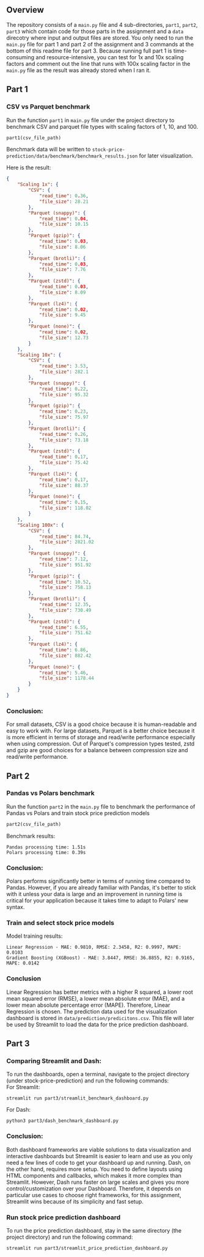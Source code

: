 ## Overview
The repository consists of a `main.py` file and 4 sub-directories, `part1`, `part2`, `part3` which contain code for those parts in the assignment and a `data` direcotry where input and output files are stored. You only need to run the `main.py` file for part 1 and part 2 of the assignment and 3 commands at the bottom of this readme file for part 3. Because running full part 1 is time-consuming and resource-intensive, you can test for 1x and 10x scaling factors and comment out the line that runs with 100x scaling factor in the `main.py` file as the result was already stored when I ran it.

## Part 1

### CSV vs Parquet benchmark

Run the function `part1` in `main.py` file under the project directory to benchmark CSV and parquet file types with 
scaling factors of 1, 10, and 100.
```python
part1(csv_file_path)
```
Benchmark data will be written to `stock-price-prediction/data/benchmark/benchmark_results.json` for later visualization.

Here is the result:
```json
{
    "Scaling 1x": {
        "CSV": {
            "read_time": 0.36,
            "file_size": 28.21
        },
        "Parquet (snappy)": {
            "read_time": 0.04,
            "file_size": 10.15
        },
        "Parquet (gzip)": {
            "read_time": 0.03,
            "file_size": 8.06
        },
        "Parquet (brotli)": {
            "read_time": 0.03,
            "file_size": 7.76
        },
        "Parquet (zstd)": {
            "read_time": 0.03,
            "file_size": 8.09
        },
        "Parquet (lz4)": {
            "read_time": 0.02,
            "file_size": 9.45
        },
        "Parquet (none)": {
            "read_time": 0.02,
            "file_size": 12.73
        }
    },
    "Scaling 10x": {
        "CSV": {
            "read_time": 3.53,
            "file_size": 282.1
        },
        "Parquet (snappy)": {
            "read_time": 0.22,
            "file_size": 95.32
        },
        "Parquet (gzip)": {
            "read_time": 0.23,
            "file_size": 75.97
        },
        "Parquet (brotli)": {
            "read_time": 0.26,
            "file_size": 73.18
        },
        "Parquet (zstd)": {
            "read_time": 0.17,
            "file_size": 75.42
        },
        "Parquet (lz4)": {
            "read_time": 0.17,
            "file_size": 88.37
        },
        "Parquet (none)": {
            "read_time": 0.15,
            "file_size": 118.02
        }
    },
    "Scaling 100x": {
        "CSV": {
            "read_time": 84.74,
            "file_size": 2821.02
        },
        "Parquet (snappy)": {
            "read_time": 7.12,
            "file_size": 951.92
        },
        "Parquet (gzip)": {
            "read_time": 10.52,
            "file_size": 758.13
        },
        "Parquet (brotli)": {
            "read_time": 12.35,
            "file_size": 730.49
        },
        "Parquet (zstd)": {
            "read_time": 6.55,
            "file_size": 751.62
        },
        "Parquet (lz4)": {
            "read_time": 6.86,
            "file_size": 882.42
        },
        "Parquet (none)": {
            "read_time": 5.46,
            "file_size": 1178.44
        }
    }
}
```

### Conclusion:
For small datasets, CSV is a good choice because it is human-readable and easy to work with.
For large datasets, Parquet is a better choice because it is more efficient in terms of storage and read/write
performance especially when using compression. Out of Parquet's compression types tested, zstd and gzip are good choices
for a balance between compression size and read/write performance.

## Part 2

### Pandas vs Polars benchmark

Run the function `part2` in the `main.py` file to benchmark the performance of Pandas vs Polars and train stock price prediction models
```python
part2(csv_file_path)
```
Benchmark results:
```
Pandas processing time: 1.51s
Polars processing time: 0.39s
```
### Conclusion:
Polars performs significantly better in terms of running time compared to Pandas. However, if you are already
familiar with Pandas, it's better to stick with it unless your data is large and an improvement in running time
is critical for your application because it takes time to adapt to Polars' new syntax.

### Train and select stock price models

Model training results:
```
Linear Regression - MAE: 0.9810, RMSE: 2.3458, R2: 0.9997, MAPE: 0.0103
Gradient Boosting (XGBoost) - MAE: 3.8447, RMSE: 36.8855, R2: 0.9165, MAPE: 0.0142
```
### Conclusion
Linear Regression has better metrics with a higher R squared, a lower root mean squared error (RMSE), a lower mean 
absolute error (MAE), and a lower mean absolute percentage error (MAPE). Therefore, Linear Regression is chosen. The
prediction data used for the visualization dashboard is stored in `data/prediction/predicitons.csv`. This file will later be used by Streamlit to load the data for the price prediction dashboard. 

## Part 3
### Comparing Streamlit and Dash:
To run the dashboards, open a terminal, navigate to the project directory (under stock-price-prediction) and run 
the following commands:\
For Streamlit:
```
streamlit run part3/streamlit_benchmark_dashboard.py
```
For Dash:
```
python3 part3/dash_benchmark_dashboard.py
```

### Conclusion:
Both dashboard frameworks are viable solutions to data visualization and interactive dashboards but Streamlit is
easier to learn and use as you only need a few lines of code to get your dashboard up and running. Dash, on the
other hand, requires more setup. You need to define layouts using HTML components and callbacks, which makes it
more complex than Streamlit. However, Dash runs faster on large scales and gives you more control/customization
over your Dashboard. Therefore, it depends on particular use cases to choose right frameworks, for this
assignment, Streamlit wins because of its simplicity and fast setup.

### Run stock price prediction dashboard

To run the price prediction dashboard, stay in the same directory (the project directory) and run the following
command:
```
streamlit run part3/streamlit_price_prediction_dashboard.py
```
